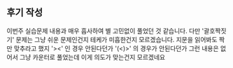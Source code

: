 ## 후기 작성
이번주 실습문제 내용과 매우 흡사하여 별 고민없이 풀었던 것 같습니다. 다만 '괄호짝짓기' 문제는 그냥 쉬운 문제인건지 테케가 미흡한건지 모르겠습니다. 지문을 읽어봐도 짝만 맞추라고 했지 '><' 인 경우 안된다던가 '(<)>' 의 경우가 안된다던가 그런 내용은 없어서 그냥 카운터로 풀었는데 이게 의도가 맞는건지 모르겠네요
